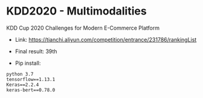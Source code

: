 # KDD2020 - Multimodalities
KDD Cup 2020 Challenges for Modern E-Commerce Platform
- Link: https://tianchi.aliyun.com/competition/entrance/231786/rankingList
- Final result: 39th

- Pip install:
```
python 3.7
tensorflow==1.13.1
Keras==2.2.4
keras-bert==0.78.0
```
